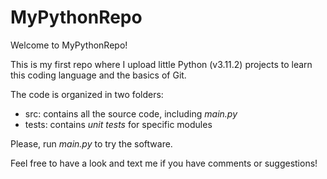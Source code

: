 # MyPythonRepo

Welcome to MyPythonRepo!

This is my first repo where I upload little Python (v3.11.2) projects to learn this coding language and the basics of Git.

The code is organized in two folders:

- src: contains all the source code, including _main.py_
- tests: contains _unit tests_ for specific modules

Please, run _main.py_ to try the software.

Feel free to have a look and text me if you have comments or suggestions!